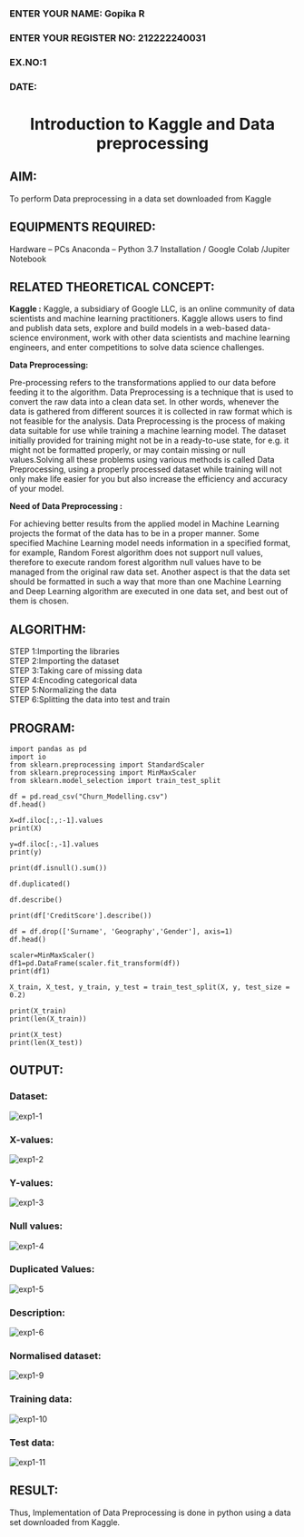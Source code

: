 <H3>ENTER YOUR NAME: Gopika R</H3>
<H3>ENTER YOUR REGISTER NO: 212222240031</H3>
<H3>EX.NO:1</H3>
<H3>DATE:</H3>
<H1 ALIGN =CENTER> Introduction to Kaggle and Data preprocessing</H1>

## AIM:

To perform Data preprocessing in a data set downloaded from Kaggle

## EQUIPMENTS REQUIRED:
Hardware – PCs
Anaconda – Python 3.7 Installation / Google Colab /Jupiter Notebook

## RELATED THEORETICAL CONCEPT:

**Kaggle :**
Kaggle, a subsidiary of Google LLC, is an online community of data scientists and machine learning practitioners. Kaggle allows users to find and publish data sets, explore and build models in a web-based data-science environment, work with other data scientists and machine learning engineers, and enter competitions to solve data science challenges.

**Data Preprocessing:**

Pre-processing refers to the transformations applied to our data before feeding it to the algorithm. Data Preprocessing is a technique that is used to convert the raw data into a clean data set. In other words, whenever the data is gathered from different sources it is collected in raw format which is not feasible for the analysis.
Data Preprocessing is the process of making data suitable for use while training a machine learning model. The dataset initially provided for training might not be in a ready-to-use state, for e.g. it might not be formatted properly, or may contain missing or null values.Solving all these problems using various methods is called Data Preprocessing, using a properly processed dataset while training will not only make life easier for you but also increase the efficiency and accuracy of your model.

**Need of Data Preprocessing :**

For achieving better results from the applied model in Machine Learning projects the format of the data has to be in a proper manner. Some specified Machine Learning model needs information in a specified format, for example, Random Forest algorithm does not support null values, therefore to execute random forest algorithm null values have to be managed from the original raw data set.
Another aspect is that the data set should be formatted in such a way that more than one Machine Learning and Deep Learning algorithm are executed in one data set, and best out of them is chosen.


## ALGORITHM:
STEP 1:Importing the libraries<BR>
STEP 2:Importing the dataset<BR>
STEP 3:Taking care of missing data<BR>
STEP 4:Encoding categorical data<BR>
STEP 5:Normalizing the data<BR>
STEP 6:Splitting the data into test and train<BR>

##  PROGRAM:
```
import pandas as pd
import io
from sklearn.preprocessing import StandardScaler
from sklearn.preprocessing import MinMaxScaler
from sklearn.model_selection import train_test_split

df = pd.read_csv("Churn_Modelling.csv")
df.head()

X=df.iloc[:,:-1].values
print(X)

y=df.iloc[:,-1].values
print(y)

print(df.isnull().sum())

df.duplicated()

df.describe()

print(df['CreditScore'].describe())

df = df.drop(['Surname', 'Geography','Gender'], axis=1)
df.head()

scaler=MinMaxScaler()
df1=pd.DataFrame(scaler.fit_transform(df))
print(df1)

X_train, X_test, y_train, y_test = train_test_split(X, y, test_size = 0.2)

print(X_train)
print(len(X_train))

print(X_test)
print(len(X_test))
```


## OUTPUT:
### Dataset:
![exp1-1](https://github.com/Gopika-9266/Ex-1-NN/assets/122762773/4f84043b-d498-41a8-9520-1b20eda51f80)

### X-values:
![exp1-2](https://github.com/Gopika-9266/Ex-1-NN/assets/122762773/fc69a63e-560f-48bc-a1f5-28e417831a0e)

### Y-values:
![exp1-3](https://github.com/Gopika-9266/Ex-1-NN/assets/122762773/b092b374-f4d6-4849-80fb-267156423303)

### Null values:
![exp1-4](https://github.com/Gopika-9266/Ex-1-NN/assets/122762773/c3ec9c1c-e46e-4c2f-87f9-f373421bd29e)

### Duplicated Values:
![exp1-5](https://github.com/Gopika-9266/Ex-1-NN/assets/122762773/4b684957-738a-44f7-92b5-f11be4b14b2b)

### Description:
![exp1-6](https://github.com/Gopika-9266/Ex-1-NN/assets/122762773/d22a24e6-ecda-45ac-ad33-b80381acedab)

### Normalised dataset:
![exp1-9](https://github.com/Gopika-9266/Ex-1-NN/assets/122762773/332f858a-9866-4de2-9c4a-eff700768a4c)

### Training data:
![exp1-10](https://github.com/Gopika-9266/Ex-1-NN/assets/122762773/f6211622-256f-45fa-ae08-dee207c57d5e)

### Test data:
![exp1-11](https://github.com/Gopika-9266/Ex-1-NN/assets/122762773/5a3785bc-ad54-437c-9e12-e6ec217cf4f2)

## RESULT:
Thus, Implementation of Data Preprocessing is done in python  using a data set downloaded from Kaggle.


